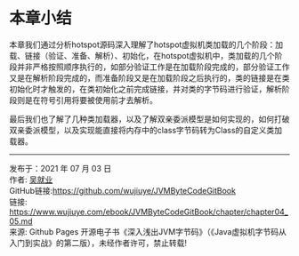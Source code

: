 # 本章小结

本章我们通过分析hotspot源码深入理解了hotspot虚拟机类加载的几个阶段：加载、链接（验证、准备、解析）、初始化，在hotspot虚拟机中，类加载的几个阶段并非严格按照顺序执行的，如部分验证工作是在加载阶段完成的，部分验证工作又是在解析阶段完成的，而准备阶段又是在加载阶段之后执行的，类的链接是在类初始化时才触发的，在类初始化之前完成链接，并对类的字节码进行验证，解析阶段则是在符号引用将要被使用前才去解析。

最后我们也了解了几种类加载器，以及了解双亲委派模型是如何实现的，如何打破双亲委派模型，以及实现能直接将内存中的class字节码转为Class的自定义类加载器。

---

发布于：2021 年 07 月 03 日<br>作者: [吴就业](https://www.wujiuye.com/)<br>GitHub链接:https://github.com/wujiuye/JVMByteCodeGitBook<br>链接: https://www.wujiuye.com/ebook/JVMByteCodeGitBook/chapter/chapter04_05.md<br>来源: Github Pages 开源电子书《深入浅出JVM字节码》（《Java虚拟机字节码从入门到实战》的第二版），未经作者许可，禁止转载!<br>


